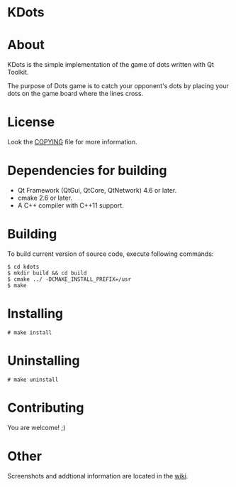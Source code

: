 KDots
=====

About
=====
KDots is the simple implementation of the game of dots written with Qt Toolkit.

The purpose of Dots game is to catch your opponent's dots by placing your dots
on the game board where the lines cross.

License
=======
Look the [COPYING](https://github.com/Ignotus/kdots/blob/master/COPYING) file for more information.

Dependencies for building
=========================
* Qt Framework (QtGui, QtCore, QtNetwork) 4.6 or later.
* cmake 2.6 or later.
* A C++ compiler with C++11 support.

Building
========
To build current version of source code, execute following commands:

    $ cd kdots
    $ mkdir build && cd build
    $ cmake ../ -DCMAKE_INSTALL_PREFIX=/usr
    $ make

Installing
==========
    # make install

Uninstalling
============
    # make uninstall

Contributing
============
You are welcome! ;)

Other
=====
Screenshots and addtional information are located in the [wiki](https://github.com/Ignotus/kdots/wiki).
